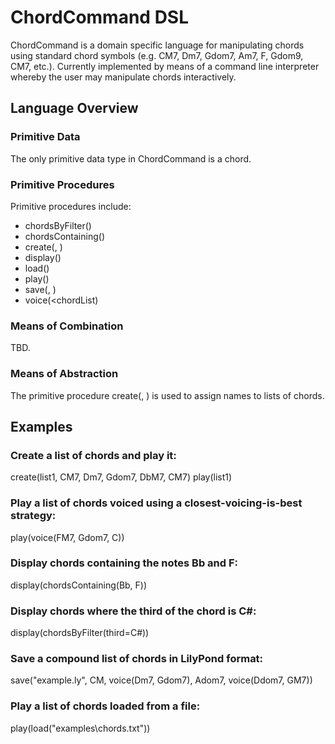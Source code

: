 ChordCommand DSL
================

ChordCommand is a domain specific language for manipulating chords using standard
chord symbols (e.g. CM7, Dm7, Gdom7, Am7, F, Gdom9, CM7, etc.). Currently implemented
by means of a command line interpreter whereby the user may manipulate chords
interactively.

Language Overview
-----------------

### Primitive Data

The only primitive data type in ChordCommand is a chord.

### Primitive Procedures

Primitive procedures include:

* chordsByFilter(<filter>)
* chordsContaining(<noteList>)
* create(<identifier>, <chordList>)
* display(<chordList>)
* load(<fileName>)
* play(<chordList>)
* save(<fileName>, <chordList>)
* voice(<chordList)

### Means of Combination

TBD.

### Means of Abstraction

The primitive procedure create(<identifier>, <chordList>) is used to assign names to
lists of chords.

Examples
--------

### Create a list of chords and play it:

create(list1, CM7, Dm7, Gdom7, DbM7, CM7)
play(list1)

### Play a list of chords voiced using a closest-voicing-is-best strategy:

play(voice(FM7, Gdom7, C))

### Display chords containing the notes Bb and F:

display(chordsContaining(Bb, F))

### Display chords where the third of the chord is C#:

display(chordsByFilter(third=C#))

### Save a compound list of chords in LilyPond format:

save("example.ly", CM, voice(Dm7, Gdom7), Adom7, voice(Ddom7, GM7))

### Play a list of chords loaded from a file:

play(load("examples\chords.txt")) 